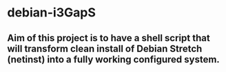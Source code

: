 # debian-i3GapS

## Aim of this project is to have a shell script that will transform clean install of Debian Stretch (netinst) into a fully working configured system.
